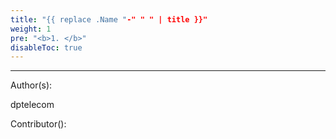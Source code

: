 ```yaml
---
title: "{{ replace .Name "-" " " | title }}"
weight: 1
pre: "<b>1. </b>"
disableToc: true
---
```





---
Author(s):

dptelecom

Contributor():
